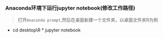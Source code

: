 ### Anaconda环境下运行jupyter notebook(修改工作路径)

>打开`Anaconda prompt`,然后在桌面新建一个文件夹，以桌面文件夹R为例
* cd desktop\R
            * jupyter notebook
